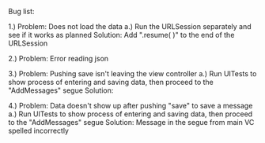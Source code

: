Bug list:

1.) Problem: Does not load the data
    a.) Run the URLSession separately and see if it works as planned
    Solution: Add ".resume( )" to the end of the URLSession
    

2.) Problem: Error reading json



3.) Problem: Pushing save isn't leaving the view controller
    a.) Run UITests to show process of entering and saving data, then proceed to the "AddMessages" segue
    Solution: 


4.) Problem: Data doesn't show up after pushing "save" to save a message
    a.) Run UITests to show process of entering and saving data, then proceed to the "AddMessages" segue
    Solution: Message in the segue from main VC spelled incorrectly

